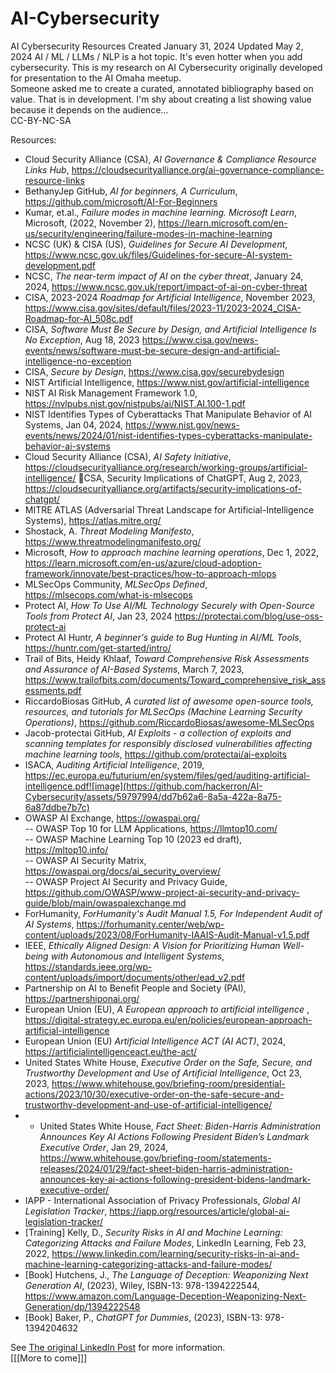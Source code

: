 # AI-Cybersecurity
AI Cybersecurity Resources
Created January 31, 2024
Updated May 2, 2024
AI / ML / LLMs / NLP is a hot topic. It's even hotter when you add cybersecurity. 
This is my research on AI Cybersecurity originally developed for presentation to the AI Omaha meetup. <br />
Someone asked me to create a curated, annotated bibliography based on value. That is in development. I'm shy about creating a list showing value because it depends on the audience...<br />
CC-BY-NC-SA

Resources:
- Cloud Security Alliance (CSA), <i>AI Governance & Compliance Resource Links Hub</i>, https://cloudsecurityalliance.org/ai-governance-compliance-resource-links
- BethanyJep GitHub, <i>AI for beginners, A Curriculum</i>, https://github.com/microsoft/AI-For-Beginners
- Kumar, et.al., <i>Failure modes in machine learning. Microsoft Learn</i>, Microsoft, (2022, November 2), https://learn.microsoft.com/en-us/security/engineering/failure-modes-in-machine-learning 
- NCSC (UK) & CISA (US), <i>Guidelines for Secure AI Development</i>, https://www.ncsc.gov.uk/files/Guidelines-for-secure-AI-system-development.pdf
- NCSC, <i>The near-term impact of AI on the cyber threat</i>, January 24, 2024, https://www.ncsc.gov.uk/report/impact-of-ai-on-cyber-threat 
- CISA, 2023-2024 <i>Roadmap for Artificial Intelligence</i>, November 2023, https://www.cisa.gov/sites/default/files/2023-11/2023-2024_CISA-Roadmap-for-AI_508c.pdf
- CISA, <i>Software Must Be Secure by Design, and Artificial Intelligence Is No Exception</i>, Aug 18, 2023 https://www.cisa.gov/news-events/news/software-must-be-secure-design-and-artificial-intelligence-no-exception
- CISA, <i>Secure by Design</i>, https://www.cisa.gov/securebydesign
- NIST Artificial Intelligence, https://www.nist.gov/artificial-intelligence
- NIST AI Risk Management Framework 1.0, https://nvlpubs.nist.gov/nistpubs/ai/NIST.AI.100-1.pdf
- NIST Identifies Types of Cyberattacks That Manipulate Behavior of AI Systems, Jan 04, 2024, https://www.nist.gov/news-events/news/2024/01/nist-identifies-types-cyberattacks-manipulate-behavior-ai-systems
- Cloud Security Alliance (CSA), <i>AI Safety Initiative</i>, https://cloudsecurityalliance.org/research/working-groups/artificial-intelligence/ CSA, Security Implications of ChatGPT, Aug 2, 2023, https://cloudsecurityalliance.org/artifacts/security-implications-of-chatgpt/ 
- MITRE ATLAS (Adversarial Threat Landscape for Artificial-Intelligence Systems), https://atlas.mitre.org/
- Shostack, A. <i>Threat Modeling Manifesto</i>, https://www.threatmodelingmanifesto.org/
- Microsoft, <i>How to approach machine learning operations</i>, Dec 1, 2022, https://learn.microsoft.com/en-us/azure/cloud-adoption-framework/innovate/best-practices/how-to-approach-mlops
- MLSecOps Community, <i>MLSecOps Defined</i>, https://mlsecops.com/what-is-mlsecops
- Protect AI, <i>How To Use AI/ML Technology Securely with Open-Source Tools from Protect AI</i>, Jan 23, 2024 https://protectai.com/blog/use-oss-protect-ai
- Protect AI Huntr, <i>A beginner's guide to Bug Hunting in AI/ML Tools</i>, https://huntr.com/get-started/intro/
- Trail of Bits, Heidy Khlaaf, <i>Toward Comprehensive Risk Assessments and Assurance of AI-Based Systems</i>, March 7, 2023, https://www.trailofbits.com/documents/Toward_comprehensive_risk_assessments.pdf
- RiccardoBiosas GitHub, <i>A curated list of awesome open-source tools, resources, and tutorials for MLSecOps (Machine Learning Security Operations)</i>, https://github.com/RiccardoBiosas/awesome-MLSecOps
- Jacob-protectai GitHub, <i>AI Exploits - a collection of exploits and scanning templates for responsibly disclosed vulnerabilities affecting machine learning tools</i>, https://github.com/protectai/ai-exploits
- ISACA, <i>Auditing Artificial Intelligence</i>, 2019, https://ec.europa.eu/futurium/en/system/files/ged/auditing-artificial-intelligence.pdf![image](https://github.com/hackerron/AI-Cybersecurity/assets/59797994/dd7b62a6-8a5a-422a-8a75-6a87ddbe7b7c)
- OWASP AI Exchange, https://owaspai.org/ <br />
  -- OWASP Top 10  for LLM Applications, https://llmtop10.com/ <br />
  -- OWASP Machine Learning Top 10 (2023 ed draft), https://mltop10.info/ <br />
  -- OWASP AI Security Matrix, https://owaspai.org/docs/ai_security_overview/ <br />
  -- OWASP Project AI Security and Privacy Guide, https://github.com/OWASP/www-project-ai-security-and-privacy-guide/blob/main/owaspaiexchange.md <br />
- ForHumanity, <i>ForHumanity's Audit Manual 1.5, For Independent Audit of AI Systems</i>, https://forhumanity.center/web/wp-content/uploads/2023/08/ForHumanity-IAAIS-Audit-Manual-v1.5.pdf
- IEEE, <i>Ethically Aligned Design: A Vision for Prioritizing Human Well-being with Autonomous and Intelligent Systems</i>, https://standards.ieee.org/wp-content/uploads/import/documents/other/ead_v2.pdf
- Partnership on AI to Benefit People and Society (PAI), https://partnershiponai.org/
- European Union (EU), <i>A European approach to artificial intelligence </i>, https://digital-strategy.ec.europa.eu/en/policies/european-approach-artificial-intelligence
- European Union (EU) <i>Artificial Intelligence ACT (AI ACT)</i>, 2024, https://artificialintelligenceact.eu/the-act/
- United States White House, <i>Executive Order on the Safe, Secure, and Trustworthy Development and Use of Artificial Intelligence</i>, Oct 23, 2023, https://www.whitehouse.gov/briefing-room/presidential-actions/2023/10/30/executive-order-on-the-safe-secure-and-trustworthy-development-and-use-of-artificial-intelligence/
- - United States White House, <i>Fact Sheet: Biden-⁠Harris Administration Announces Key AI Actions Following President Biden’s Landmark Executive Order</i>, Jan 29, 2024, https://www.whitehouse.gov/briefing-room/statements-releases/2024/01/29/fact-sheet-biden-harris-administration-announces-key-ai-actions-following-president-bidens-landmark-executive-order/
- IAPP - International Association of Privacy Professionals, <i>Global AI Legislation Tracker</i>, https://iapp.org/resources/article/global-ai-legislation-tracker/
- [Training] Kelly, D., <i>Security Risks in AI and Machine Learning: Categorizing Attacks and Failure Modes</i>, LinkedIn Learning, Feb 23, 2022, https://www.linkedin.com/learning/security-risks-in-ai-and-machine-learning-categorizing-attacks-and-failure-modes/
- [Book] Hutchens, J., <i>The Language of Deception: Weaponizing Next Generation AI</i>, (2023), Wiley, ISBN-13: 978-1394222544, https://www.amazon.com/Language-Deception-Weaponizing-Next-Generation/dp/1394222548 
- [Book] Baker, P., <i>ChatGPT for Dummies</i>, (2023), ISBN-13: 978-1394204632

See <a href="https://www.linkedin.com/feed/update/urn:li:activity:7160047820777877504/">The original LinkedIn Post</a> for more information.<br />
[[[More to come]]]
